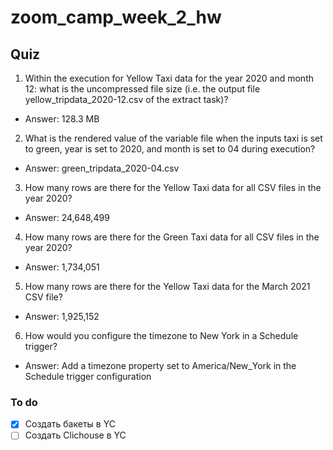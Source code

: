 # zoom_camp_week_2_hw
## Quiz
1. Within the execution for Yellow Taxi data for the year 2020 and month 12: what is the uncompressed file size (i.e. the output file yellow_tripdata_2020-12.csv of the extract task)?
- Answer: 128.3 MB

2. What is the rendered value of the variable file when the inputs taxi is set to green, year is set to 2020, and month is set to 04 during execution?
- Answer: green_tripdata_2020-04.csv

3. How many rows are there for the Yellow Taxi data for all CSV files in the year 2020?
- Answer: 24,648,499

4. How many rows are there for the Green Taxi data for all CSV files in the year 2020?
- Answer: 1,734,051

5. How many rows are there for the Yellow Taxi data for the March 2021 CSV file?
- Answer: 1,925,152

6. How would you configure the timezone to New York in a Schedule trigger?
- Answer: Add a timezone property set to America/New_York in the Schedule trigger configuration

### To do
- [x] Создать бакеты в YC
- [ ] Создать Clichouse в YC